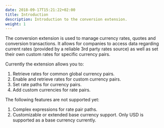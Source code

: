 ```yaml
---
date: 2018-09-17T15:21:22+02:00
title: Introduction
description: Introduction to the conversion extension.
weight: 1
---
```


The conversion extension is used to manage currency rates, quotes and conversion transactions. It allows for companies to access data regarding current rates (provided by a reliable 3rd party rates source) as well as set their own custom rates for specific currency pairs.

Currently the extension allows you to:

1. Retrieve rates for common global currency pairs.
2. Enable and retrieve rates for custom currency pairs.
3. Set rate paths for currency pairs.
4. Add custom currencies for rate pairs.

<aside class="warning">
	The following features are not supported yet:
</aside>

1. Complex expressions for rate pair paths. 
2. Customizable or extended base currency support. Only USD is supported as a base currency currently.
